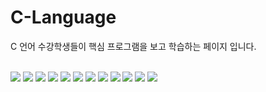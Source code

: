 # C-Language
C 언어 수강학생들이 핵심 프로그램을 보고 학습하는 페이지 입니다. <br>
<br>

<img src="/summary/lec2.PNG" style="max-width:100%; height:auto">
<img src="/summary/lec3.PNG" style="max-width:100%; height:auto">
<img src="/summary/lec4.PNG" style="max-width:100%; height:auto">
<img src="/summary/lec5.PNG" style="max-width:100%; height:auto">
<img src="/summary/lec6.PNG" style="max-width:100%; height:auto">
<img src="/summary/lec7.PNG" style="max-width:100%; height:auto">
<img src="/summary/lec9.PNG" style="max-width:100%; height:auto">
<img src="/summary/lec10.PNG" style="max-width:100%; height:auto">
<img src="/summary/lec11.PNG" style="max-width:100%; height:auto">
<img src="/summary/lec12.PNG" style="max-width:100%; height:auto">
<img src="/summary/lec13.PNG" style="max-width:100%; height:auto">
<img src="/summary/lec14.png" style="max-width:100%; height:auto">

